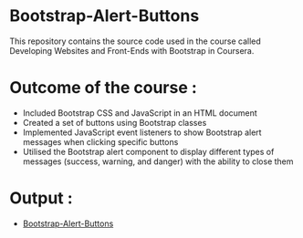 # Bootstrap-Alert-Buttons

This repository contains the source code used in the course called Developing Websites and Front-Ends with Bootstrap in Coursera.


# Outcome of the course :

* Included Bootstrap CSS and JavaScript in an HTML document
* Created a set of buttons using Bootstrap classes
* Implemented JavaScript event listeners to show Bootstrap alert messages when clicking specific buttons
* Utilised the Bootstrap alert component to display different types of messages (success, warning, and danger) with the ability to close them


# Output :

* [Bootstrap-Alert-Buttons](https://gither-jay.github.io/Bootstrap-Alert-Buttons/alert_buttons.html)
